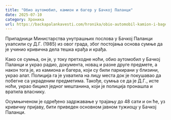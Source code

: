 ```yaml
---
title: "Обио аутомобил, камион и багер у Бачкој Паланци"
date: 2025-07-10
category: Хроника
url: https://backapalankavesti.com/hronika/obio-automobil-kamion-i-bager-u-backoj-palanci-2/
---
```


Припадници Министарства унутрашњих послова у Бачкој Паланци ухапсили су Д.Г. (1985) из овог града, због постојања основа сумњe да је учинио кривична дела тешка крађа и крађа.

Како се сумња, он је, у току претходне ноћи, обио аутомобил у Бачкој Паланци и украо радио, документа, новац и разне друге предмете, а након тога је, из камиона и багера, који су били паркирани у близини, украо алат. Полиција га је ухватила на лицу места док је покушавао да побегне са украденим предметима. Такође, сумња се да је Д.Г., исте ноћи, украо бицикл једног мештанина, који је полиција пронашла и вратила власнику.

Осумњиченом је одређено задржавање у трајању до 48 сати и он ће, уз кривичну пријаву, бити приведен основном јавном тужиоцу у Бачкој Паланци.
